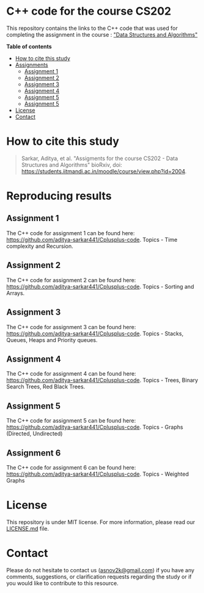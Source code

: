 # C++ code for the course CS202


This repository contains the links to the C++ code that was used for completing the assignment in the course : ["Data Structures and Algorithms"](https://students.iitmandi.ac.in/moodle/course/view.php?id=2004)

**Table of contents**

* [How to cite this study](#how-to-cite-this-study)
* [Assignments](#Assignments)
  * [Assignment 1](#assignment1)
  * [Assignment 2](#assignment2)
  * [Assignment 3](#assignment3)
  * [Assignment 4](#assignment4)
  * [Assignment 5](#assignment5)
  * [Assignment 5](#assignment6)
* [License](#license)
* [Contact](#contact)


# How to cite this study

> Sarkar, Aditya, et al. "Assigments for the course CS202 - Data Structures and Algorithms" bioRxiv, doi: https://students.iitmandi.ac.in/moodle/course/view.php?id=2004.


# Reproducing results

## Assignment 1

The C++ code for assignment 1 can be found here: https://github.com/aditya-sarkar441/Cplusplus-code. Topics - Time complexity and Recursion.

## Assignment 2

The C++ code for assignment 2 can be found here: https://github.com/aditya-sarkar441/Cplusplus-code. Topics - Sorting and Arrays.

## Assignment 3

The C++ code for assignment 3 can be found here: https://github.com/aditya-sarkar441/Cplusplus-code. Topics - Stacks, Queues, Heaps and Priority queues.

## Assignment 4

The C++ code for assignment 4 can be found here: https://github.com/aditya-sarkar441/Cplusplus-code. Topics - Trees, Binary Search Trees, Red Black Trees.

## Assignment 5

The C++ code for assignment 5 can be found here: https://github.com/aditya-sarkar441/Cplusplus-code. Topics - Graphs (Directed, Undirected)

## Assignment 6

The C++ code for assignment 6 can be found here: https://github.com/aditya-sarkar441/Cplusplus-code. Topics - Weighted Graphs

# License

This repository is under MIT license. For more information, please read our [LICENSE.md](LICENSE) file.


# Contact

Please do not hesitate to contact us (asnov2k@gmail.com) if you have any comments, suggestions, or clarification requests regarding the study or if you would like to contribute to this resource.



